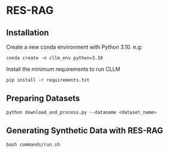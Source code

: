 # RES-RAG

## Installation

Create a new conda environment with Python 3.10. e.g:
```shell
conda create -n cllm_env python=3.10
```

Install the minimum requirements to run CLLM
 ```shell
pip install -r requirements.txt
 ```

## Preparing Datasets
```shell
python download_and_process.py --dataname <dataset_name>
```

## Generating Synthetic Data with RES-RAG
```shell
bash commands/run.sh
```